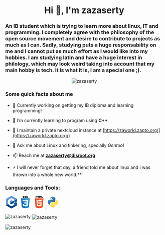<h1 align="center">Hi 👋, I'm zazaserty</h1>
<h3 align="left">An IB student which is trying to learn more about linux, IT and programming. I completely agree with the philosophy of the open source movement and desire to contribute to projects as much as I can. Sadly, studying puts a huge responsability on me and I cannot put as much effort as I would like into my hobbies. I am studying latin and have a huge interest in philology, which may look weird taking into account that my main hobby is tech. It is what it is, I am a special one ;).</h3>

<p align="center"> <img src="https://komarev.com/ghpvc/?username=zazaserty&label=Profile%20views&color=0e75b6&style=flat" alt="zazaserty" /> </p>

### Some quick facts about me

- 🔭 Currently working on getting my IB diploma and learning programming!

- 🌱 I’m currently learning to program using **C++**

- 📝 I maintain a private nextcloud instance at [https://zaworld.zapto.org/](https://zaworld.zapto.org/)

- 💬 Ask me about Linux and tinkering, specially *Gentoo*!

- 📫 Reach me at **zazaserty@disroot.org**

- ⚡ I will never forget that day, a friend told me about linux and I was thrown into a whole new world.**

<h3 align="left">Languages and Tools:</h3>
<p align="left"> <a href="https://www.w3schools.com/cpp/" target="_blank" rel="noreferrer"> <img src="https://raw.githubusercontent.com/devicons/devicon/master/icons/cplusplus/cplusplus-original.svg" alt="cplusplus" width="40" height="40"/> </a> <a href="https://www.w3schools.com/css/" target="_blank" rel="noreferrer"> <img src="https://raw.githubusercontent.com/devicons/devicon/master/icons/css3/css3-original-wordmark.svg" alt="css3" width="40" height="40"/> </a> <a href="https://www.w3.org/html/" target="_blank" rel="noreferrer"> <img src="https://raw.githubusercontent.com/devicons/devicon/master/icons/html5/html5-original-wordmark.svg" alt="html5" width="40" height="40"/> </a> <a href="https://www.python.org" target="_blank" rel="noreferrer"> <img src="https://raw.githubusercontent.com/devicons/devicon/master/icons/python/python-original.svg" alt="python" width="40" height="40"/> </a> </p>

<p><img align="left" src="https://github-readme-stats.vercel.app/api/top-langs?username=zazaserty&show_icons=true&locale=en&layout=compact" alt="zazaserty" /></p>

<p>&nbsp;<img align="center" src="https://github-readme-stats.vercel.app/api?username=zazaserty&show_icons=true&locale=en" alt="zazaserty" /></p>

<p><img align="center" src="https://github-readme-streak-stats.herokuapp.com/?user=zazaserty&" alt="zazaserty" /></p>

